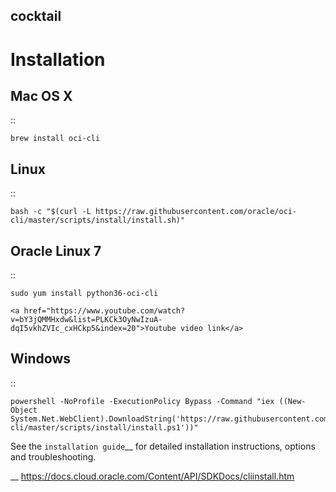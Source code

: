 ## cocktail

Installation
============

Mac OS X
--------
::

    brew install oci-cli

Linux
-----
::

    bash -c "$(curl -L https://raw.githubusercontent.com/oracle/oci-cli/master/scripts/install/install.sh)"

Oracle Linux 7
--------------
::

    sudo yum install python36-oci-cli
    
    <a href="https://www.youtube.com/watch?v=bY3jQMMHxdw&list=PLKCk3OyNwIzuA-dqI5vkhZVIc_cxHCkp5&index=20">Youtube video link</a>

Windows
-------
::

    powershell -NoProfile -ExecutionPolicy Bypass -Command "iex ((New-Object System.Net.WebClient).DownloadString('https://raw.githubusercontent.com/oracle/oci-cli/master/scripts/install/install.ps1'))"

See the `installation guide`__ for detailed installation instructions, options and troubleshooting.

__ https://docs.cloud.oracle.com/Content/API/SDKDocs/cliinstall.htm
